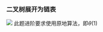 ### 二叉树展开为链表

![](https://assets.leetcode.com/uploads/2021/01/14/flaten.jpg)
此题进阶要求使用原地算法，即$\theta{(1)}$
